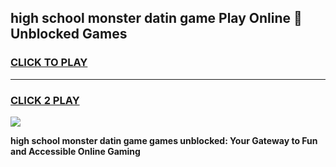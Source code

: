 
## high school monster datin game Play Online 👋 Unblocked Games
<h3>
<a href="https://news.freeplayer.one?title=high_school_monster_datin_game&ref=17GH">CLICK TO PLAY</a></h3>
<hr>

<h3>
<a href="https://news.freeplayer.one?title=high_school_monster_datin_game&ref=17GH">CLICK 2 PLAY</a>
  
</h3>

<a href="https://news.freeplayer.one?title=high_school_monster_datin_game&ref=17GH/"><img src="https://clearcache.store/games.png"></a>


**high school monster datin game games unblocked: Your Gateway to Fun and Accessible Online Gaming**
